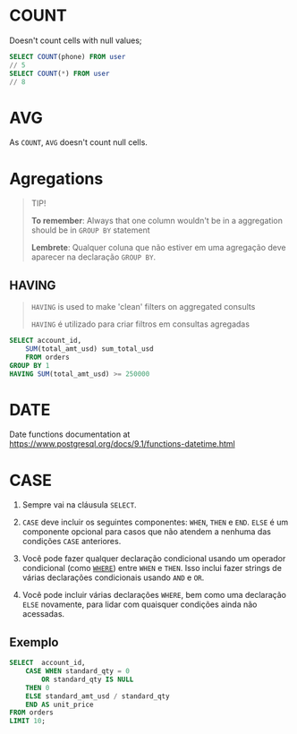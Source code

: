 # COUNT
Doesn't count cells with null values;
```sql
SELECT COUNT(phone) FROM user
// 5
SELECT COUNT(*) FROM user
// 8
```

# AVG 
As `COUNT`, `AVG` doesn't count null cells.

# Agregations

> TIP!
>
> **To remember**: Always that one column wouldn't be in a aggregation should be in `GROUP BY` statement
> 
> **Lembrete**: Qualquer coluna que não estiver em uma agregação deve aparecer na declaração `GROUP BY`.

## HAVING

> `HAVING` is used to make 'clean' filters on aggregated consults
>
> `HAVING` é utilizado para criar filtros em consultas agregadas
```sql
SELECT account_id, 
    SUM(total_amt_usd) sum_total_usd
    FROM orders
GROUP BY 1
HAVING SUM(total_amt_usd) >= 250000
```

# DATE
Date functions documentation at
<https://www.postgresql.org/docs/9.1/functions-datetime.html>


# CASE
1. Sempre vai na cláusula `SELECT`.

2. `CASE` deve incluir os seguintes componentes: `WHEN`, `THEN` e `END`. `ELSE` é um componente opcional para casos que não atendem a nenhuma das condições `CASE` anteriores.

3. Você pode fazer qualquer declaração condicional usando um operador condicional (como [`WHERE`](https://community.modeanalytics.com/sql/tutorial/sql-where/)) entre `WHEN` e `THEN`. Isso inclui fazer strings de várias declarações condicionais usando `AND` e `OR`.

4. Você pode incluir várias declarações `WHERE`, bem como uma declaração `ELSE` novamente, para lidar com quaisquer condições ainda não acessadas.

## Exemplo
```sql
SELECT	account_id,
    CASE WHEN standard_qty = 0 
        OR standard_qty IS NULL
    THEN 0
    ELSE standard_amt_usd / standard_qty 
    END AS unit_price
FROM orders
LIMIT 10;
```